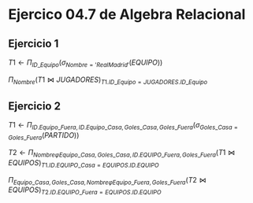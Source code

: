 # Ejercico 04.7 de Algebra Relacional

## Ejercicio 1

$T1 \leftarrow \Pi_{ID\_Equipo} \left(\sigma_{Nombre = 'Real Madrid'} (EQUIPO)\right)$
<br>

$\Pi_{Nombre} \left(T1 \bowtie JUGADORES\right)_{T1.ID\_Equipo = JUGADORES.ID\_Equipo}$


## Ejercicio 2

$T1 \leftarrow \Pi_{ID.Equipo\_Fuera, ID.Equipo\_Casa, Goles\_Casa, Goles\_Fuera} \left(\sigma_{Goles\_Casa = Goles\_Fuera}(PARTIDO)\right)$
<br>

$T2 \leftarrow \Pi_{Nombre \varphi Equipo\_Casa, Goles\_Casa, ID.EQUIPO\_Fuera, Goles\_Fuera}\left(T1 \bowtie EQUIPOS\right)_{T1.ID.EQUIPO\_Casa = EQUIPOS.ID.EQUIPO}$
<br>

$\Pi_{Equipo\_Casa, Goles\_Casa, Nombre \varphi Equipo\_Fuera, Goles\_Fuera} \left(T2 \bowtie EQUIPOS\right)_{T2.ID.EQUIPO\_Fuera = EQUIPOS.ID.EQUIPO}$